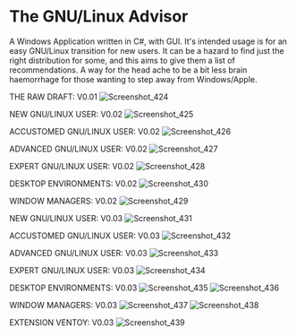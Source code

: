 # The GNU/Linux Advisor
A Windows Application written in C#, with GUI. It's intended usage is for an easy GNU/Linux transition for new users. It can be a hazard to find just the right distribution for some, and this aims to give them a list of recommendations. A way for the head ache to be a bit less brain haemorrhage for those wanting to step away from Windows/Apple.  

THE RAW DRAFT: V0.01
![Screenshot_424](https://github.com/Querzion/TheLinuxAdvisor/assets/39269026/62689f8b-8d8d-419e-bec1-4ea4d856da2e)

NEW GNU/LINUX USER: V0.02
![Screenshot_425](https://github.com/Querzion/TheLinuxAdvisor/assets/39269026/adb9d658-3355-41f0-a580-f2230f5c94d4)

ACCUSTOMED GNU/LINUX USER: V0.02
![Screenshot_426](https://github.com/Querzion/TheLinuxAdvisor/assets/39269026/eebfc514-9630-4fe5-987d-31c49b90175c)

ADVANCED GNU/LINUX USER: V0.02
![Screenshot_427](https://github.com/Querzion/TheLinuxAdvisor/assets/39269026/ceb8bf8a-fa7f-4827-be9b-e317cd00eb27)

EXPERT GNU/LINUX USER: V0.02
![Screenshot_428](https://github.com/Querzion/TheLinuxAdvisor/assets/39269026/a483a3bc-155d-4fe8-8f9e-e630f2fa3e89)

DESKTOP ENVIRONMENTS: V0.02
![Screenshot_430](https://github.com/Querzion/TheLinuxAdvisor/assets/39269026/2846bf10-1e22-4fe9-b76e-6febc1ec7633)

WINDOW MANAGERS: V0.02
![Screenshot_429](https://github.com/Querzion/TheLinuxAdvisor/assets/39269026/bef72751-2182-49ef-88ec-252d9b7a82e5)

NEW GNU/LINUX USER: V0.03
![Screenshot_431](https://github.com/Querzion/TheLinuxAdvisor/assets/39269026/ead3079d-8fac-44f3-bb54-bccceca6dc26)

ACCUSTOMED GNU/LINUX USER: V0.03
![Screenshot_432](https://github.com/Querzion/TheLinuxAdvisor/assets/39269026/a934e785-9dea-4bc3-8bad-7f2db0e00656)

ADVANCED GNU/LINUX USER: V0.03
![Screenshot_433](https://github.com/Querzion/TheLinuxAdvisor/assets/39269026/a975bb1f-93c2-4f9b-9583-6909af25c339)

EXPERT GNU/LINUX USER: V0.03
![Screenshot_434](https://github.com/Querzion/TheLinuxAdvisor/assets/39269026/0379fef5-028f-44c5-af5c-a98f0493c11b)

DESKTOP ENVIRONMENTS: V0.03
![Screenshot_435](https://github.com/Querzion/TheLinuxAdvisor/assets/39269026/346f619b-8432-4e47-9f96-b8ebc6489919)
![Screenshot_436](https://github.com/Querzion/TheLinuxAdvisor/assets/39269026/36ca68b2-6116-4870-b01a-206fafd01043)

WINDOW MANAGERS: V0.03
![Screenshot_437](https://github.com/Querzion/TheLinuxAdvisor/assets/39269026/aa4fa662-7916-4750-ac7d-47f7e9b298bf)
![Screenshot_438](https://github.com/Querzion/TheLinuxAdvisor/assets/39269026/c64c59a3-870f-4756-ad05-b11979ef0919)

EXTENSION VENTOY: V0.03
![Screenshot_439](https://github.com/Querzion/TheLinuxAdvisor/assets/39269026/56bb3ec5-04b3-48ee-9d40-ff56d7f80894)
